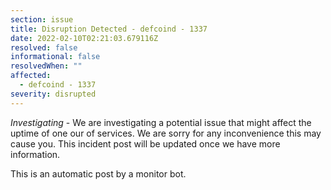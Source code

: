 ```yaml
---
section: issue
title: Disruption Detected - defcoind - 1337
date: 2022-02-10T02:21:03.679116Z
resolved: false
informational: false
resolvedWhen: ""
affected:
  - defcoind - 1337
severity: disrupted
---
```

*Investigating* - We are investigating a potential issue that might affect the uptime of one our of services. We are sorry for any inconvenience this may cause you. This incident post will be updated once we have more information.

This is an automatic post by a monitor bot.
        